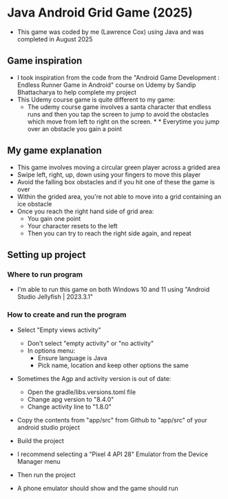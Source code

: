 # Java Android Grid Game (2025)

* This game was coded by me (Lawrence Cox) using Java and was completed in August 2025

## Game inspiration

* I took inspiration from the code from the "Android Game Development : Endless Runner Game in Android" course on Udemy by Sandip Bhattacharya to help complete my project
* This Udemy course game is quite different to my game:
    * The udemy course game involves a santa character that endless runs and then you tap the screen to jump to avoid the obstacles which move from left to right on the screen. *  * Everytime you jump over an obstacle you gain a point

## My game explanation

* This game involves moving a circular green player across a grided area
* Swipe left, right, up, down using your fingers to move this player
* Avoid the falling box obstacles and if you hit one of these the game is over
* Within the grided area, you're not able to move into a grid containing an ice obstacle
* Once you reach the right hand side of grid area:
    * You gain one point
	* Your character resets to the left
	* Then you can try to reach the right side again, and repeat

## Setting up project

### Where to run program
* I'm able to run this game on both Windows 10 and 11 using "Android Studio Jellyfish | 2023.3.1"

### How to create and run the program
* Select "Empty views activity"
    * Don't select "empty activity" or "no activity"
    * In options menu:
        * Ensure language is Java
        * Pick name, location and keep other options the same
		
* Sometimes the Agp and activity version is out of date:
    * Open the gradle/libs.versions.toml file
	* Change apg version to "8.4.0"
	* Change activity line to "1.8.0"
	
* Copy the contents from "app/src" from Github to "app/src" of your android studio project

* Build the project

* I recommend selecting a "Pixel 4 API 28" Emulator from the Device Manager menu

* Then run the project

* A phone emulator should show and the game should run
